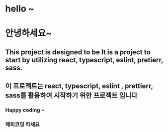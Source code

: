 # hello ~
# 안녕하세요~

## This project is designed to be It is a project to start by utilizing react, typescript, eslint, pretierr, sass.
## 이 프로젝트는 react, typescript, eslint , prettierr, sass를 활용하여 시작하기 위한 프로젝트 입니다

### Happy coding ~
### 해피코딩 하세요
